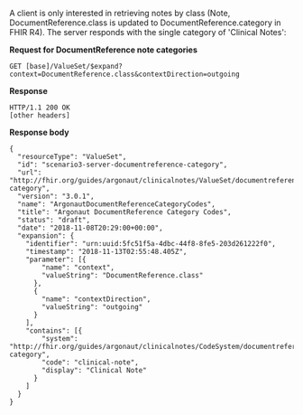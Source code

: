 
A client is only interested in retrieving notes by class (Note, DocumentReference.class is updated to DocumentReference.category in FHIR R4).  The server responds with the single category of 'Clinical Notes':

**Request for DocumentReference note categories**

~~~
GET [base]/ValueSet/$expand?context=DocumentReference.class&contextDirection=outgoing
~~~

**Response**

~~~
HTTP/1.1 200 OK
[other headers]
~~~

**Response body**

~~~
{
  "resourceType": "ValueSet",
  "id": "scenario3-server-documentreference-category",
  "url": "http://fhir.org/guides/argonaut/clinicalnotes/ValueSet/documentreference-category",
  "version": "3.0.1",
  "name": "ArgonautDocumentReferenceCategoryCodes",
  "title": "Argonaut DocumentReference Category Codes",
  "status": "draft",
  "date": "2018-11-08T20:29:00+00:00",
  "expansion": {
    "identifier": "urn:uuid:5fc51f5a-4dbc-44f8-8fe5-203d261222f0",
    "timestamp": "2018-11-13T02:55:48.405Z",
    "parameter": [{
        "name": "context",
        "valueString": "DocumentReference.class"
      },
      {
        "name": "contextDirection",
        "valueString": "outgoing"
      }
    ],
    "contains": [{
        "system": "http://fhir.org/guides/argonaut/clinicalnotes/CodeSystem/documentreference-category",
        "code": "clinical-note",
        "display": "Clinical Note"
      }
    ]
  }
}
~~~
